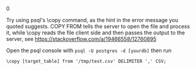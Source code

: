 0


Try using psql's \copy command, as the hint in the error message you quoted suggests. COPY FROM tells the server to open the file and process it, while \copy reads the file client side and then passes the output to the server, see https://stackoverflow.com/a/19466558/12760895

Open the psql console with 
`psql -U postgres -d [yourdb]` then run

```
\copy [target_table] from '/tmp/test.csv' DELIMITER ',' CSV;
```